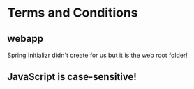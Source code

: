 # Terms and Conditions

## webapp

Spring Initializr didn't create for us but it is the web root folder!

## JavaScript is case-sensitive!
